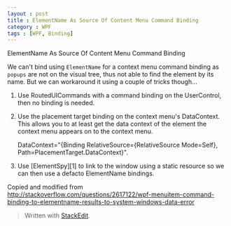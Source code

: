 ```yaml
---
layout : post
title : ElementName As Source Of Content Menu Command Binding
category : WPF
tags : [WPF, Binding]
---
```

ElementName As Source Of Content Menu Command Binding

We can't bind using `ElementName` for a context menu command binding as `popups` are not on the visual tree, thus not able to find the element by its name. But we can workaround it using a couple of tricks though...

1. Use RoutedUICommands with a command binding on the UserControl, then no binding is needed.
2. Use the placement target binding on the context menu's DataContext. This allows you to at least get the data context of the element the context menu appears on to the context menu.

    DataContext="{Binding RelativeSource={RelativeSource Mode=Self}, Path=PlacementTarget.DataContext}".

3. Use [ElementSpy][1] to link to the window using a static resource so we can then use a defacto ElementName bindings.

Copied and modified from http://stackoverflow.com/questions/2617122/wpf-menuitem-command-binding-to-elementname-results-to-system-windows-data-error
> Written with [StackEdit](https://stackedit.io/).